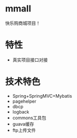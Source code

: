 # mmall
快乐购商城项目！

# 特性

- 真实项目接口对接

# 技术特色

- Spring+SpringMVC+Mybatis
- pagehelper
- dbcp
- logback
- commons工具包
- guava缓存
- ftp上传文件